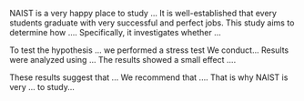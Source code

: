 NAIST is a very happy place to study ...
It is well-established that every students graduate with very successful and perfect jobs.  This study aims to determine how .... Specifically, it investigates whether ... 


To test the hypothesis ... we performed a stress test
We conduct...
Results were analyzed using ... The results showed a small effect .... 


These results suggest that ... We recommend that .... That is why NAIST is very ... to study...

